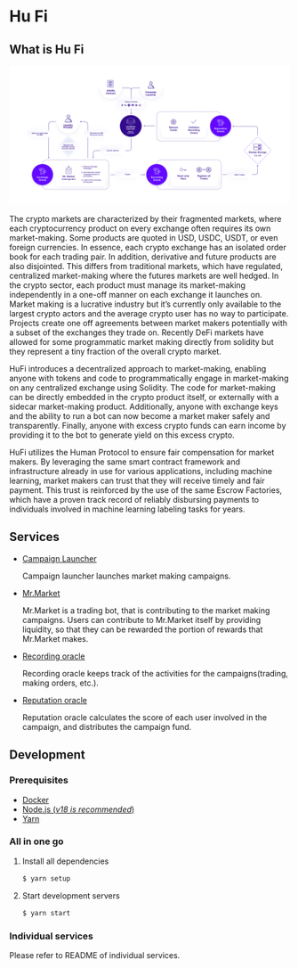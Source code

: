 # Hu Fi

## What is Hu Fi
![image](./hufi.png)

The crypto markets are characterized by their fragmented markets, where each cryptocurrency product on every exchange often requires its own market-making. Some products are quoted in USD, USDC, USDT, or even foreign currencies. In essence, each crypto exchange has an isolated order book for each trading pair. In addition, derivative and future products are also disjointed.  This differs from traditional markets, which have regulated, centralized market-making where the futures markets are well hedged. In the crypto sector, each product must manage its market-making independently in a one-off manner on each exchange it launches on.  Market making is a lucrative industry but it’s currently only available to the largest crypto actors and the average crypto user has no way to participate. Projects create one off agreements between market makers potentially with a subset of the exchanges they trade on. Recently DeFi markets have allowed for some programmatic market making directly from solidity but they represent a tiny fraction of the overall crypto market.

HuFi introduces a decentralized approach to market-making, enabling anyone with tokens and code to programmatically engage in market-making on any centralized exchange using Solidity. The code for market-making can be directly embedded in the crypto product itself, or externally with a sidecar market-making product. Additionally, anyone with exchange keys and the ability to run a bot can now become a market maker safely and transparently. Finally, anyone with excess crypto funds can earn income by providing it to the bot to generate yield on this excess crypto. 

HuFi utilizes the Human Protocol to ensure fair compensation for market makers. By leveraging the same smart contract framework and infrastructure already in use for various applications, including machine learning, market makers can trust that they will receive timely and fair payment. This trust is reinforced by the use of the same Escrow Factories, which have a proven track record of reliably disbursing payments to individuals involved in machine learning labeling tasks for years.

## Services
- [Campaign Launcher](./campaign-launcher)
  
  Campaign launcher launches market making campaigns.
- [Mr.Market](https://github.com/Hu-Fi/Mr.Market)
  
  Mr.Market is a trading bot, that is contributing to the market making campaigns. Users can contribute to Mr.Market itself by providing liquidity, so that they can be rewarded the portion of rewards that Mr.Market makes.
- [Recording oracle](./recording-oracle)
  
  Recording oracle keeps track of the activities for the campaigns(trading, making orders, etc.).
- [Reputation oracle](./reputation-oracle)
  
  Reputation oracle calculates the score of each user involved in the campaign, and distributes the campaign fund.

## Development

### Prerequisites
- [Docker](https://docs.docker.com/engine/install/)
- [Node.js (*v18 is recommended*)](https://nodejs.org/en/download/package-manager) 
- [Yarn](https://classic.yarnpkg.com/lang/en/docs/install/)

### All in one go
1. Install all dependencies
    ```bash
    $ yarn setup
    ```

2. Start development servers
    ```bash
    $ yarn start
    ```

### Individual services
Please refer to README of individual services.
